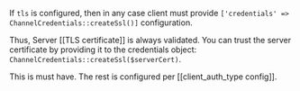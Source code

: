 If  `tls` is configured, then in any case client must provide `['credentials' => ChannelCredentials::createSsl()]`  configuration. 

Thus, Server [[TLS certificate]] is always validated. You can trust the server certificate by providing it to the credentials object: `ChannelCredentials::createSsl($serverCert)`.

This is must have. The rest is configured per [[client_auth_type config]].

